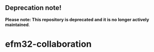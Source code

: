 ## Deprecation note!

**Please note: This repository is deprecated and it is no longer actively maintained**.

# efm32-collaboration
